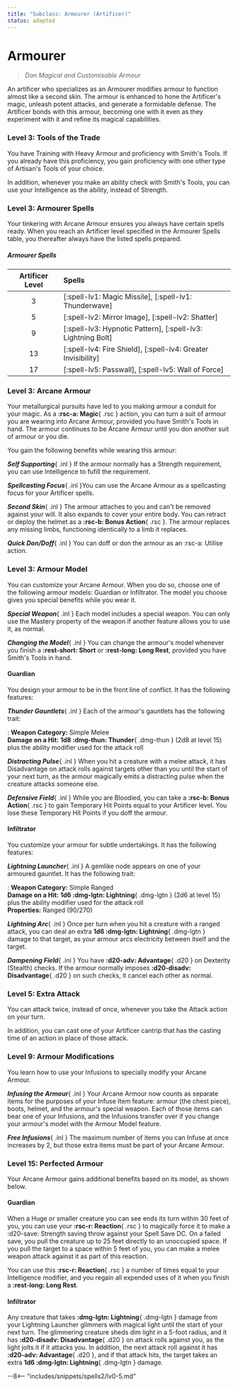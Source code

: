 ```yaml
---
title: "Subclass: Armourer (Artificer)"
status: adapted
---
```


<p style="display:none">
Don Magical and Customisable Armour
</p>

# Armourer

> *Don Magical and Customisable Armour*

An artificer who specializes as an Armourer modifies armour to function almost like a second skin. The armour is enhanced to hone the Artificer's magic, unleash potent attacks, and generate a formidable defense. The Artificer bonds with this armour, becoming one with it even as they experiment with it and refine its magical capabilities.

### Level 3: Tools of the Trade

You have Training with Heavy Armour and proficiency with Smith's Tools. If you already have this proficiency, you gain proficiency with one other type of Artisan's Tools of your choice.

In addition, whenever you make an ability check with Smith's Tools, you can use your Intelligence as the ability, instead of Strength.

### Level 3: Armourer Spells
Your tinkering with Arcane Armour ensures you always have certain spells ready. When you reach an Artificer level specified in the Armourer Spells table, you thereafter always have the listed spells prepared.

##### Armourer Spells

| Artificer Level | Spells |
|:-:|:--|
| 3 | [:spell-lv1: Magic Missile], [:spell-lv1: Thunderwave] |
| 5 | [:spell-lv2: Mirror Image], [:spell-lv2: Shatter] |
| 9 | [:spell-lv3: Hypnotic Pattern], [:spell-lv3: Lightning Bolt] |
| 13 | [:spell-lv4: Fire Shield], [:spell-lv4: Greater Invisibility] |
| 17 | [:spell-lv5: Passwall], [:spell-lv5: Wall of Force] |

### Level 3: Arcane Armour

Your metallurgical pursuits have led to you making armour a conduit for your magic. As a **:rsc-a: Magic**{ .rsc } action, you can turn a suit of armour you are wearing into Arcane Armour, provided you have Smith's Tools in hand. The armour continues to be Arcane Armour until you don another suit of armour or you die.

You gain the following benefits while wearing this armour:

***Self Supporting***{ .inl } If the armour normally has a Strength requirement, you can use Intelligence to fufill the requirement.

***Spellcasting Focus***{ .inl }You can use the Arcane Armour as a spellcasting focus for your Artificer spells.

***Second Skin***{ .inl } The armour attaches to you and can't be removed against your will. It also expands to cover your entire body. You can retract or deploy the helmet as a **:rsc-b: Bonus Action**{ .rsc }. The armour replaces any missing limbs, functioning identically to a limb it replaces.

***Quick Don/Doff***{ .inl } You can doff or don the armour as an :rsc-a: Utilise action.

### Level 3: Armour Model

You can customize your Arcane Armour. When you do so, choose one of the following armour models: Guardian or Infiltrator. The model you choose gives you special benefits while you wear it.

***Special Weapon***{ .inl } Each model includes a special weapon. You can only use the Mastery property of the weapon if another feature allows you to use it, as normal.

***Changing the Model***{ .inl } You can change the armour's model whenever you finish a **:rest-short: Short** or **:rest-long: Long Rest**, provided you have Smith's Tools in hand.

#### Guardian

You design your armour to be in the front line of conflict. It has the following features:

***Thunder Gauntlets***{ .inl } Each of the armour's gauntlets has the following trait:

:   **Weapon Category:** Simple Melee  
    **Damage on a Hit:** **1d8 :dmg-thun: Thunder**{ .dmg-thun } (2d8 at level 15) plus the ability modifier used for the attack roll

***Distracting Pulse***{ .inl } When you hit a creature with a melee attack, it has Disadvantage on attack rolls against targets other than you until the start of your next turn, as the armour magically emits a distracting pulse when the creature attacks someone else.

***Defensive Field***{ .inl } While you are Bloodied, you can take a **:rsc-b: Bonus Action**{ .rsc } to gain Temporary Hit Points equal to your Artificer level. You lose these Temporary Hit Points if you doff the armour.

#### Infiltrator

You customize your armour for subtle undertakings. It has the following features:

***Lightning Launcher***{ .inl } A gemlike node appears on one of your armoured gauntlet. It has the following trait:

:   **Weapon Category:** Simple Ranged  
    **Damage on a Hit:** **1d6 :dmg-lgtn: Lightning**{ .dmg-lgtn } (2d6 at level 15) plus the ability modifier used for the attack roll  
    **Properties:** Ranged (90/270)

***Lightning Arc***{ .inl } Once per turn when you hit a creature with a ranged attack, you can deal an extra **1d6 :dmg-lgtn: Lightning**{ .dmg-lgtn } damage to that target, as your armour arcs electricity between itself and the target.

***Dampening Field***{ .inl } You have **:d20-adv: Advantage**{ .d20 }  on Dexterity (Stealth) checks. If the armour normally imposes **:d20-disadv: Disadvantage**{ .d20 } on such checks, it cancel each other as normal.

### Level 5: Extra Attack

You can attack twice, instead of once, whenever you take the Attack action on your turn.

In addition, you can cast one of your Artificer cantrip that has the casting time of an action in place of those attack.

### Level 9: Armour Modifications

You learn how to use your Infusions to specially modify your Arcane Armour.

***Infusing the Armour***{ .inl } Your Arcane Armour now counts as separate items for the purposes of your Infuse Item feature: armour (the chest piece), boots, helmet, and the armour's special weapon. Each of those items can bear one of your Infusions, and the Infusions transfer over if you change your armour's model with the Armour Model feature.

***Free Infusions***{ .inl } The maximum number of items you can Infuse at once increases by 2, but those extra items must be part of your Arcane Armour.

### Level 15: Perfected Armour

Your Arcane Armour gains additional benefits based on its model, as shown below.

#### Guardian

When a Huge or smaller creature you can see ends its turn within 30 feet of you, you can use your **:rsc-r: Reaction**{ .rsc } to magically force it to make a :d20-save: Strength saving throw against your Spell Save DC. On a failed save, you pull the creature up to 25 feet directly to an unoccupied space. If you pull the target to a space within 5 feet of you, you can make a melee weapon attack against it as part of this reaction.

You can use this **:rsc-r: Reaction**{ .rsc } a number of times equal to your Intelligence modifier, and you regain all expended uses of it when you finish a **:rest-long: Long Rest**.

#### Infiltrator

Any creature that takes **:dmg-lgtn: Lightning**{ .dmg-lgtn } damage from your Lightning Launcher glimmers with magical light until the start of your next turn. The glimmering creature sheds dim light in a 5-foot radius, and it has **:d20-disadv: Disadvantage**{ .d20 } on attack rolls against you, as the light jolts it if it attacks you. In addition, the next attack roll against it has **:d20-adv: Advantage**{ .d20 }, and if that attack hits, the target takes an extra **1d6 :dmg-lgtn: Lightning**{ .dmg-lgtn } damage.

--8<-- "includes/snippets/spells2/lv0-5.md"